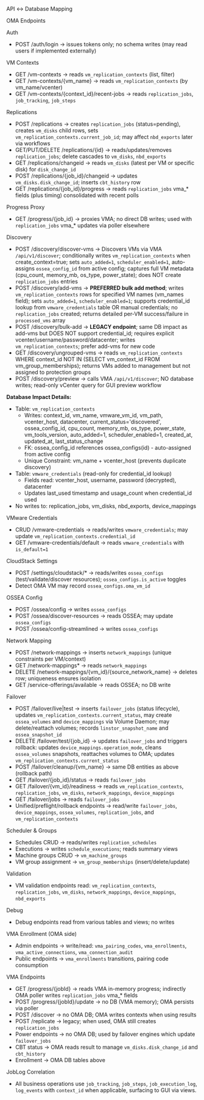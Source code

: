 API ↔ Database Mapping

OMA Endpoints

Auth
- POST /auth/login → issues tokens only; no schema writes (may read users if implemented externally)

VM Contexts
- GET /vm-contexts → reads `vm_replication_contexts` (list, filter)
- GET /vm-contexts/{vm_name} → reads `vm_replication_contexts` (by vm_name/vcenter)
- GET /vm-contexts/{context_id}/recent-jobs → reads `replication_jobs`, `job_tracking`, `job_steps`

Replications
- POST /replications → creates `replication_jobs` (status=pending), creates `vm_disks` child rows, sets `vm_replication_contexts.current_job_id`; may affect `nbd_exports` later via workflows
- GET/PUT/DELETE /replications/{id} → reads/updates/removes `replication_jobs`; delete cascades to `vm_disks`, `nbd_exports`
- GET /replications/changeid → reads `vm_disks` (latest per VM or specific disk) for `disk_change_id`
- POST /replications/{job_id}/changeid → updates `vm_disks.disk_change_id`; inserts `cbt_history` row
- GET /replications/{job_id}/progress → reads `replication_jobs` vma_* fields (plus timing) consolidated with recent polls

Progress Proxy
- GET /progress/{job_id} → proxies VMA; no direct DB writes; used with `replication_jobs` vma_* updates via poller elsewhere

Discovery
- POST /discovery/discover-vms → Discovers VMs via VMA `/api/v1/discover`; conditionally writes `vm_replication_contexts` when create_context=true; sets `auto_added=1`, `scheduler_enabled=1`, auto-assigns `ossea_config_id` from active config; captures full VM metadata (cpu_count, memory_mb, os_type, power_state); does NOT create `replication_jobs` entries
- POST /discovery/add-vms → **PREFERRED bulk add method**; writes `vm_replication_contexts` rows for specified VM names (vm_names field); sets `auto_added=1`, `scheduler_enabled=1`; supports credential_id lookup from `vmware_credentials` table OR manual credentials; no `replication_jobs` created; returns detailed per-VM success/failure in `processed_vms` array
- POST /discovery/bulk-add → **LEGACY endpoint**; same DB impact as add-vms but DOES NOT support credential_id; requires explicit vcenter/username/password/datacenter; writes `vm_replication_contexts`; prefer add-vms for new code
- GET /discovery/ungrouped-vms → reads `vm_replication_contexts` WHERE context_id NOT IN (SELECT vm_context_id FROM vm_group_memberships); returns VMs added to management but not assigned to protection groups
- POST /discovery/preview → calls VMA `/api/v1/discover`; NO database writes; read-only vCenter query for GUI preview workflow

**Database Impact Details:**
- Table: `vm_replication_contexts`
  - Writes: context_id, vm_name, vmware_vm_id, vm_path, vcenter_host, datacenter, current_status='discovered', ossea_config_id, cpu_count, memory_mb, os_type, power_state, vm_tools_version, auto_added=1, scheduler_enabled=1, created_at, updated_at, last_status_change
  - FK: ossea_config_id references ossea_configs(id) - auto-assigned from active config
  - Unique Constraint: vm_name + vcenter_host (prevents duplicate discovery)
- Table: `vmware_credentials` (read-only for credential_id lookup)
  - Fields read: vcenter_host, username, password (decrypted), datacenter
  - Updates last_used timestamp and usage_count when credential_id used
- No writes to: replication_jobs, vm_disks, nbd_exports, device_mappings

VMware Credentials
- CRUD /vmware-credentials → reads/writes `vmware_credentials`; may update `vm_replication_contexts.credential_id`
- GET /vmware-credentials/default → reads `vmware_credentials` with `is_default=1`

CloudStack Settings
- POST /settings/cloudstack/* → reads/writes `ossea_configs` (test/validate/discover resources); `ossea_configs.is_active` toggles
- Detect OMA VM may record `ossea_configs.oma_vm_id`

OSSEA Config
- POST /ossea/config → writes `ossea_configs`
- POST /ossea/discover-resources → reads OSSEA; may update `ossea_configs`
- POST /ossea/config-streamlined → writes `ossea_configs`

Network Mapping
- POST /network-mappings → inserts `network_mappings` (unique constraints per VM/context)
- GET /network-mappings* → reads `network_mappings`
- DELETE /network-mappings/{vm_id}/{source_network_name} → deletes row; uniqueness ensures isolation
- GET /service-offerings/available → reads OSSEA; no DB write

Failover
- POST /failover/live|test → inserts `failover_jobs` (status lifecycle), updates `vm_replication_contexts.current_status`, may create `ossea_volumes` and `device_mappings` via Volume Daemon; may delete/reattach volumes; records `linstor_snapshot_name` and `ossea_snapshot_id`
- DELETE /failover/test/{job_id} → updates `failover_jobs` and triggers rollback: updates `device_mappings.operation_mode`, cleans `ossea_volumes` snapshots, reattaches volumes to OMA; updates `vm_replication_contexts.current_status`
- POST /failover/cleanup/{vm_name} → same DB entities as above (rollback path)
- GET /failover/{job_id}/status → reads `failover_jobs`
- GET /failover/{vm_id}/readiness → reads `vm_replication_contexts`, `replication_jobs`, `vm_disks`, `network_mappings`, `device_mappings`
- GET /failover/jobs → reads `failover_jobs`
- Unified/preflight/rollback endpoints → read/write `failover_jobs`, `device_mappings`, `ossea_volumes`, `replication_jobs`, and `vm_replication_contexts`

Scheduler & Groups
- Schedules CRUD → reads/writes `replication_schedules`
- Executions → writes `schedule_executions`; reads summary views
- Machine groups CRUD → `vm_machine_groups`
- VM group assignment → `vm_group_memberships` (insert/delete/update)

Validation
- VM validation endpoints read: `vm_replication_contexts`, `replication_jobs`, `vm_disks`, `network_mappings`, `device_mappings`, `nbd_exports`

Debug
- Debug endpoints read from various tables and views; no writes

VMA Enrollment (OMA side)
- Admin endpoints → write/read: `vma_pairing_codes`, `vma_enrollments`, `vma_active_connections`, `vma_connection_audit`
- Public endpoints → `vma_enrollments` transitions, pairing code consumption

VMA Endpoints
- GET /progress/{jobId} → reads VMA in-memory progress; indirectly OMA poller writes `replication_jobs` vma_* fields
- POST /progress/{jobId}/update → no DB (VMA memory); OMA persists via poller
- POST /discover → no OMA DB; OMA writes contexts when using results
- POST /replicate → legacy; when used, OMA still creates `replication_jobs`
- Power endpoints → no OMA DB; used by failover engines which update `failover_jobs`
- CBT status → OMA reads result to manage `vm_disks.disk_change_id` and `cbt_history`
- Enrollment → OMA DB tables above

JobLog Correlation
- All business operations use `job_tracking`, `job_steps`, `job_execution_log`, `log_events` with `context_id` when applicable, surfacing to GUI via views.



